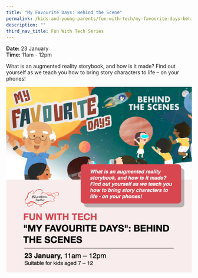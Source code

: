 ```yaml
---
title: "My Favourite Days: Behind the Scene"
permalink: /kids-and-young-parents/fun-with-tech/my-favourite-days-behind-the-scene
description: ""
third_nav_title: Fun With Tech Series
---
```



**Date:** 23 January
<br> **Time:** 11am - 12pm

What is an augmented reality storybook, and how is it made? Find out yourself as we teach you how to bring story characters to life – on your phones! 

![Alt text for image on Isomer site](/images/23-Jan-kids.png)